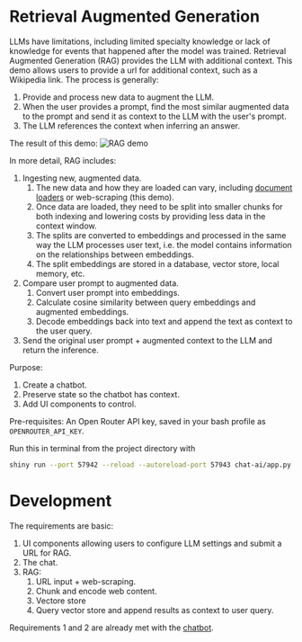 # Retrieval Augmented Generation
LLMs have limitations, including limited specialty knowledge or lack of knowledge for events that happened after the model was trained. Retrieval Augmented Generation (RAG) provides the LLM with additional context. This demo allows users to provide a url for additional context, such as a Wikipedia link. The process is generally:
1. Provide and process new data to augment the LLM.
2. When the user provides a prompt, find the most similar augmented data to the prompt and send it as context to the LLM with the user's prompt.
3. The LLM references the context when inferring an answer.

The result of this demo:
![RAG demo](https://github.com/user-attachments/assets/7523d977-ccf6-4716-b488-1b9bb121cb6b)


In more detail, RAG includes:
1. Ingesting new, augmented data.
   1. The new data and how they are loaded can vary, including [document loaders](https://python.langchain.com/v0.2/docs/concepts/#document-loaders) or web-scraping (this demo).
   1. Once data are loaded, they need to be split into smaller chunks for both indexing and lowering costs by providing less data in the context window.
   1. The splits are converted to embeddings and processed in the same way the LLM processes user text, i.e. the model contains information on the relationships between embeddings.
   1. The split embeddings are stored in a database, vector store, local memory, etc.
1. Compare user prompt to augmented data.
   1. Convert user prompt into embeddings.
   1. Calculate cosine similarity between query embeddings and augmented embeddings.
   1. Decode embeddings back into text and append the text as context to the user query.
1. Send the original user prompt + augmented context to the LLM and return the inference.

Purpose:
1. Create a chatbot.
2. Preserve state so the chatbot has context.
3. Add UI components to control.

Pre-requisites:
An Open Router API key, saved in your bash profile as `OPENROUTER_API_KEY`.

Run this in terminal from the project directory with
```bash
shiny run --port 57942 --reload --autoreload-port 57943 chat-ai/app.py
```


# Development
The requirements are basic:
1. UI components allowing users to configure LLM settings and submit a URL for RAG.
2. The chat.
3. RAG:
   1. URL input + web-scraping.
   1. Chunk and encode web content.
   1. Vectore store
   1. Query vector store and append results as context to user query.

Requirements 1 and 2 are already met with the [chatbot](../chatbot_app/README.md).
